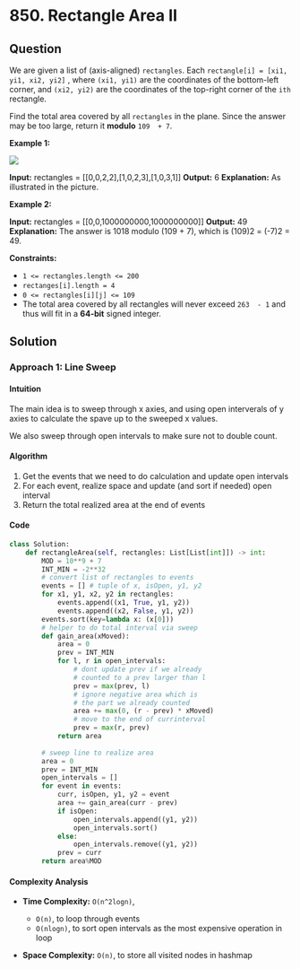
# 850. Rectangle Area II

## Question

We are given a list of (axis-aligned)  `rectangles`. Each  `rectangle[i] = [xi1, yi1, xi2, yi2]` , where  `(xi1, yi1)`  are the coordinates of the bottom-left corner, and  `(xi2, yi2)`  are the coordinates of the top-right corner of the  `ith`  rectangle.

Find the total area covered by all  `rectangles`  in the plane. Since the answer may be too large, return it  **modulo**  `109  + 7`.

**Example 1:**

![](https://s3-lc-upload.s3.amazonaws.com/uploads/2018/06/06/rectangle_area_ii_pic.png)

**Input:** rectangles = [[0,0,2,2],[1,0,2,3],[1,0,3,1]]
**Output:** 6
**Explanation:** As illustrated in the picture.

**Example 2:**

**Input:** rectangles = [[0,0,1000000000,1000000000]]
**Output:** 49
**Explanation:** The answer is 1018 modulo (109 + 7), which is (109)2 = (-7)2 = 49.

**Constraints:**

- `1 <= rectangles.length <= 200`
- `rectanges[i].length = 4`
- `0 <= rectangles[i][j] <= 109`
- The total area covered by all rectangles will never exceed  `263  - 1`  and thus will fit in a  **64-bit**  signed integer.

## Solution

### Approach 1: Line Sweep

#### Intuition

The main idea is to sweep through x axies, and using open interverals of y axies to calculate the spave up to the sweeped x values.

We also sweep through open intervals to make sure not to double count.

#### Algorithm

1. Get the events that we need to do calculation and update open intervals
2. For each event, realize space and update (and sort if needed) open interval
3. Return the total realized area at the end of events

#### Code

```python
class Solution:
    def rectangleArea(self, rectangles: List[List[int]]) -> int:
        MOD = 10**9 + 7
        INT_MIN = -2**32
        # convert list of rectangles to events
        events = [] # tuple of x, isOpen, y1, y2
        for x1, y1, x2, y2 in rectangles:
            events.append((x1, True, y1, y2))
            events.append((x2, False, y1, y2))
        events.sort(key=lambda x: (x[0]))
        # helper to do total interval via sweep
        def gain_area(xMoved):
            area = 0
            prev = INT_MIN
            for l, r in open_intervals:
                # dont update prev if we already
                # counted to a prev larger than l
                prev = max(prev, l)
                # ignore negative area which is
                # the part we already counted
                area += max(0, (r - prev) * xMoved)
                # move to the end of currinterval
                prev = max(r, prev)
            return area
            
        # sweep line to realize area
        area = 0
        prev = INT_MIN
        open_intervals = []
        for event in events:
            curr, isOpen, y1, y2 = event
            area += gain_area(curr - prev)
            if isOpen:
                open_intervals.append((y1, y2))
                open_intervals.sort()
            else:
                open_intervals.remove((y1, y2))
            prev = curr
        return area%MOD
```

#### Complexity Analysis

- **Time Complexity:**  `O(n^2logn)`,
  - `O(n)`, to loop through events
  - `O(nlogn)`, to sort open intervals as the most expensive operation in loop

- **Space Complexity:**  `O(n)`, to store all visited nodes in hashmap

